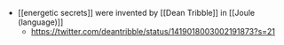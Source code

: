 - [[energetic secrets]] were invented by [[Dean Tribble]] in [[Joule (language)]]
    - https://twitter.com/deantribble/status/1419018003002191873?s=21
